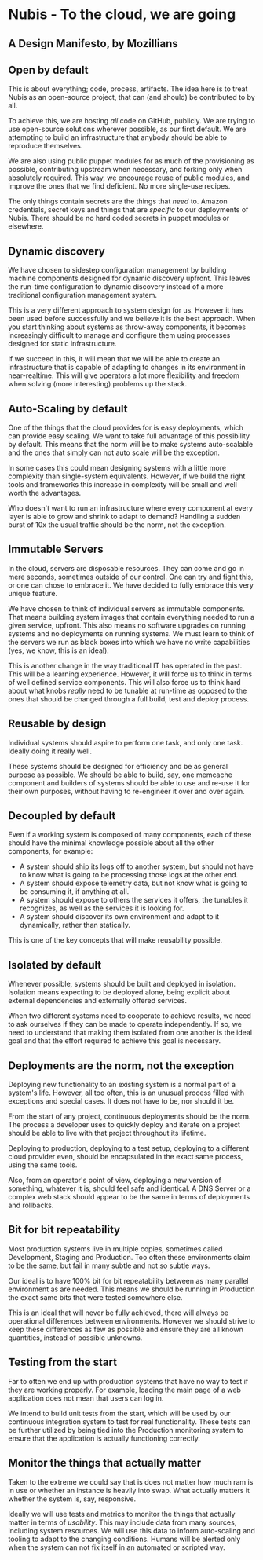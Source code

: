 # Nubis - To the cloud, we are going

## A Design Manifesto, by Mozillians

## Open by default

This is about everything; code, process, artifacts. The idea here is to treat
Nubis as an open-source project, that can (and should) be contributed to by all.

To achieve this, we are hosting *all* code on GitHub, publicly. We are trying to
use open-source solutions wherever possible, as our first default. We are
attempting to build an infrastructure that anybody should be able to reproduce
themselves.

We are also using public puppet modules for as much of the provisioning as
possible, contributing upstream when necessary, and forking only when absolutely
required. This way, we encourage reuse of public modules, and improve the ones
that we find deficient. No more single-use recipes.

The only things contain secrets are the things that *need* to. Amazon
credentials, secret keys and things that are *specific* to our deployments of
Nubis. There should be no hard coded secrets in puppet modules or elsewhere.

## Dynamic discovery

We have chosen to sidestep configuration management by building machine
components designed for dynamic discovery upfront. This leaves the run-time
configuration to dynamic discovery instead of a more traditional configuration
management system.

This is a very different approach to system design for us. However it has been
used before successfully and we believe it is the best approach. When you start
thinking about systems as throw-away components, it becomes increasingly
difficult to manage and configure them using processes designed for static
infrastructure.

If we succeed in this, it will mean that we will be able to create an
infrastructure that is capable of adapting to changes in its environment in
near-realtime. This will give operators a lot more flexibility and freedom when
solving (more interesting) problems up the stack.

## Auto-Scaling by default

One of the things that the cloud provides for is easy deployments, which can
provide easy scaling. We want to take full advantage of this possibility by
default. This means that the norm will be to make systems auto-scalable and the
ones that simply can not auto scale will be the exception.

In some cases this could mean designing systems with a little more complexity
than single-system equivalents. However, if we build the right tools and
frameworks this increase in complexity will be small and well worth the
advantages.

Who doesn't want to run an infrastructure where every component at every layer
is able to grow and shrink to adapt to demand? Handling a sudden burst of 10x
the usual traffic should be the norm, not the exception.

## Immutable Servers

In the cloud, servers are disposable resources. They can come and go in mere
seconds, sometimes outside of our control. One can try and fight this, or one
can chose to embrace it. We have decided to fully embrace this very unique
feature.

We have chosen to think of individual servers as immutable components. That
means building system images that contain everything needed to run a given
service, upfront. This also means no software upgrades on running systems and no
deployments on running systems. We must learn to think of the servers we run as
black boxes into which we have no write capabilities (yes, we know, this is an
ideal).

This is another change in the way traditional IT has operated in the past. This
will be a learning experience. However, it will force us to think in terms of
well defined service components. This will also force us to think hard about
what knobs *really* need to be tunable at run-time as opposed to the ones that
should be changed through a full build, test and deploy process.

## Reusable by design

Individual systems should aspire to perform one task, and only one task. Ideally
doing it really well.

These systems should be designed for efficiency and be as general purpose as
possible. We should be able to build, say, one memcache component and builders
of systems should be able to use and re-use it for their own purposes, without
having to re-engineer it over and over again.

## Decoupled by default

Even if a working system is composed of many components, each of these should
have the minimal knowledge possible about all the other components, for example:

* A system should ship its logs off to another system, but should not have to
  know what is going to be processing those logs at the other end.
* A system should expose telemetry data, but not know what is going to be
  consuming it, if anything at all.
* A system should expose to others the services it offers, the tunables it
  recognizes, as well as the services it is looking for.
* A system should discover its own environment and adapt to it dynamically,
  rather than statically.

This is one of the key concepts that will make reusability possible.

## Isolated by default

Whenever possible, systems should be built and deployed in isolation. Isolation
means expecting to be deployed alone, being explicit about external dependencies
and externally offered services.

When two different systems need to cooperate to achieve results, we need to ask
ourselves if they can be made to operate independently. If so, we need to
understand that making them isolated from one another is the ideal goal and that
the effort required to achieve this goal is necessary.

## Deployments are the norm, not the exception

Deploying new functionality to an existing system is a normal part of a system's
life. However, all too often, this is an unusual process filled with exceptions
and special cases. It does not have to be, nor should it be.

From the start of any project, continuous deployments should be the norm. The
process a developer uses to quickly deploy and iterate on a project should be
able to live with that project throughout its lifetime.

Deploying to production, deploying to a test setup, deploying to a different
cloud provider even, should be encapsulated in the exact same process, using
the same tools.

Also, from an operator's point of view, deploying a new version of something,
whatever it is, should feel safe and identical. A DNS Server or a complex web
stack should appear to be the same in terms of deployments and rollbacks.

## Bit for bit repeatability

Most production systems live in multiple copies, sometimes called Development,
Staging and Production. Too often these environments claim to be the same, but
fail in many subtle and not so subtle ways.

Our ideal is to have 100% bit for bit repeatability between as many parallel
environment as are needed. This means we should be running in Production the
exact same bits that were tested somewhere else.

This is an ideal that will never be fully achieved, there will always be
operational differences between environments. However we should strive to keep
these differences as few as possible and ensure they are all known quantities,
instead of possible unknowns.

## Testing from the start

Far to often we end up with production systems that have no way to test if they
are working properly. For example, loading the main page of a web application
does not mean that users can log in.

We intend to build unit tests from the start, which will be used by our
continuous integration system to test for real functionality. These tests can be
further utilized by being tied into the Production monitoring system to ensure
that the application is actually functioning correctly.

## Monitor the things that actually matter

Taken to the extreme we could say that is does not matter how much ram is in use
or whether an instance is heavily into swap. What actually matters it whether
the system is, say, responsive.

Ideally we will use tests and metrics to monitor the things that actually matter
in terms of *usability*. This may include data from many sources, including
system resources. We will use this data to inform auto-scaling and tooling to
adapt to the changing conditions. Humans will be alerted only when the system
can not fix itself in an automated or scripted way.
